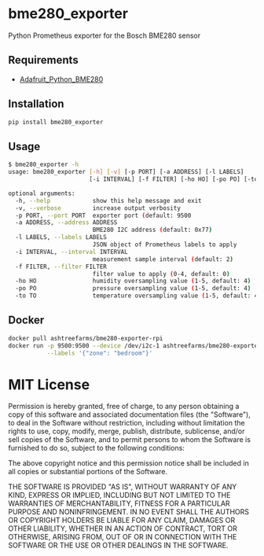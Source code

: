 # bme280_exporter

Python Prometheus exporter for the Bosch BME280 sensor 

## Requirements

* [Adafruit_Python_BME280](https://github.com/adafruit/Adafruit_Python_BME280)

## Installation

```bash
pip install bme280_exporter
```

## Usage

```bash
$ bme280_exporter -h
usage: bme280_exporter [-h] [-v] [-p PORT] [-a ADDRESS] [-l LABELS]
                       [-i INTERVAL] [-f FILTER] [-ho HO] [-po PO] [-to TO]

optional arguments:
  -h, --help            show this help message and exit
  -v, --verbose         increase output verbosity
  -p PORT, --port PORT  exporter port (default: 9500
  -a ADDRESS, --address ADDRESS
                        BME280 I2C address (default: 0x77)
  -l LABELS, --labels LABELS
                        JSON object of Prometheus labels to apply
  -i INTERVAL, --interval INTERVAL
                        measurement sample interval (default: 2)
  -f FILTER, --filter FILTER
                        filter value to apply (0-4, default: 0)
  -ho HO                humidity oversampling value (1-5, default: 4)
  -po PO                pressure oversampling value (1-5, default: 4)
  -to TO                temperature oversampling value (1-5, default: 4)
```

## Docker

```bash
docker pull ashtreefarms/bme280-exporter-rpi
docker run -p 9500:9500 --device /dev/i2c-1 ashtreefarms/bme280-exporter-rpi \
           --labels '{"zone": "bedroom"}'
```

# MIT License

Permission is hereby granted, free of charge, to any person obtaining a copy
of this software and associated documentation files (the "Software"), to deal
in the Software without restriction, including without limitation the rights
to use, copy, modify, merge, publish, distribute, sublicense, and/or sell
copies of the Software, and to permit persons to whom the Software is
furnished to do so, subject to the following conditions:

The above copyright notice and this permission notice shall be included in
all copies or substantial portions of the Software.

THE SOFTWARE IS PROVIDED "AS IS", WITHOUT WARRANTY OF ANY KIND, EXPRESS OR
IMPLIED, INCLUDING BUT NOT LIMITED TO THE WARRANTIES OF MERCHANTABILITY,
FITNESS FOR A PARTICULAR PURPOSE AND NONINFRINGEMENT. IN NO EVENT SHALL THE
AUTHORS OR COPYRIGHT HOLDERS BE LIABLE FOR ANY CLAIM, DAMAGES OR OTHER
LIABILITY, WHETHER IN AN ACTION OF CONTRACT, TORT OR OTHERWISE, ARISING FROM,
OUT OF OR IN CONNECTION WITH THE SOFTWARE OR THE USE OR OTHER DEALINGS IN
THE SOFTWARE.